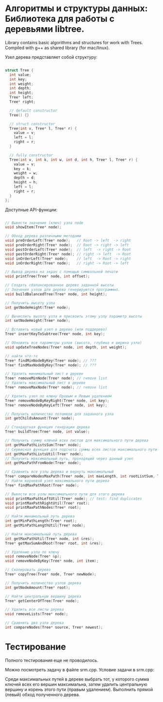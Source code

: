 # Алгоритмы и структуры данных: Библиотека для работы с деревьями libtree.

Library contains basic algorithms and structures for work with Trees.
Compiled with g++ as shared library (for mac/linux).

Узел дерева представляет собой структуру:

```cpp

struct Tree {
  int value;
  int key;
  int weight;
  int depth;
  int height;
  Tree* left;
  Tree* right;

  // default constructor
  Tree() {}

  // struct constructor
  Tree(int v, Tree* l, Tree* r) {
    value = v;
    left = l;
    right = r;
  }

  // fully constructor
  Tree(int v, int k, int w, int d, int h, Tree* l, Tree* r) {
    value = v;
    key = k;
    weight = w;
    depth = d;
    height = h;
    left = l;
    right = r;
  }
};

```


Доступные API-функции:

```cpp

// Вывести значение (ключ) узла node
void showItem(Tree* node);

// Обход дерева различными методами
void preOrderLeft(Tree* node);   // Root -> left  -> right
void preOrderRight(Tree* node);  // Root -> right -> left
void postOrderLeft(Tree* node);  // left  -> right -> Root
void postOrderRight(Tree* node); // right -> left  -> Root
void inOrderLeft(Tree* node);    // left  -> Root -> right
void inOrderRight(Tree* node);   // right -> Root -> left

// Вывод дерева на экран с помощью символьной печати
void printTree(Tree* node, int offset);

// Создать сбалансированное дерево заданной высоты
// Значения узлов для дерева генерируются программно.
void buildBalancedTree(Tree* node, int height);

// Получить высоту узла
int getNodeHeight(Tree* node);

// Вычислить высоту узла и присвоить этому узлу параметр высоты
int setNodeHeight(Tree* node);

// Вставить новый узел в дерево (или поддерево)
Tree* insertKeyToSubtree(Tree* node, int key);

// Обновить все параметры узлов (высота, глубина и ширина узла)
void updateTreeNodes(Tree* node, int depth, int weight);

// найти что-то
Tree* findMinNodeByKey(Tree* node); // ???
Tree* findMaxNodeByKey(Tree* node); // ???

// Удалить минимальный лист в дереве
Tree* removeMinNode(Tree* node); // remove list
// Удалить максимальный лист в дереве
Tree* removeMaxNode(Tree* node); // remove list

// Удалить узел по ключу Правым и Левым удалением
Tree* removeNodeByKeyRight(Tree* node, int key);
Tree* removeNodeByKeyLeft(Tree* node, int key);

// Получить количество потомков для заданного узла
int getChildsAmount(Tree* node);

// Стандартная функция генерации дерева
Tree* buildTree(Tree* node, int value);

// Получить сумму ключей всех листов для максимального пути дерева
int getMaxPathListsSum(Tree* node);
// Сервисная функция для подсчета суммы всех листов максимального пути
int getMaxPathListsUtil(Tree* node);
// Получить максимальный путь, проходящий через данный узел
int getMaxPathFromNode(Tree* node);

// Сравнить все узлы дерева и вернуть максимальный
Tree* compareNodesMaxPath(Tree* node, int maxLength, int rootListSum, Tree* resultRoot);
// Найти корневой узел максимального пути дерева
Tree* findMaxPathRoot(Tree* node);

// Вывести все узлы максимального пути для этого дерева
void printMaxPathLeftUtil(Tree* node); // test: find duplicates
void printMaxPathRightUtil(Tree* root);
void printMaxPathNodes(Tree* root);

// Найти минимальный путь дерева
int getMinPathLength(Tree* root);
int getMinPathLengthUtil(Tree* node);

// Найти максимальный путь дерева
int getMaxPathUtil(Tree* node, int &res);
Tree* getMaxSumAndRoot(Tree* root, int &res);

// Удаление узла по ключу
void removeNode(Tree* &p);
void removeNodeByKey(Tree* node, int item);

// Скопировать дерево
Tree* copyTree(Tree* node, Tree* newNode);

// Получить количество узлов дерева
int getNodeAmount(Tree* root);

// Найти центральную вершину дерева
Tree* getCenterOfTree(Tree* node);

// Удалить все листы дерева
void removeLists(Tree* node);

// Сравнить два узла дерева
int compareNodes(Tree* source, Tree* newest);

```

# Тестирование

Полного тестирования еще не проводилось.

Можно посмотреть задачу в файле srm.cpp.
Условие задачи в srm.cpp:

Среди максимальных путей в дереве выбрать тот, у которого сумма ключей всех его вершин максимальна, затем удалить центральную вершину и корень этого пути (правым удалением). Выполнить прямой (левый) обход полученного дерева.
